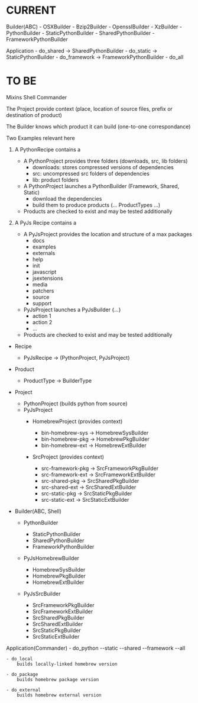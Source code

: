 # CURRENT

Builder(ABC)
    - OSXBuilder
        - Bzip2Builder
        - OpensslBuilder
        - XzBuilder
        - PythonBuilder
            - StaticPythonBuilder
            - SharedPythonBuilder
            - FrameworkPythonBuilder

Application
    - do_shared -> SharedPythonBuilder
    - do_static -> StaticPythonBuilder
    - do_framework -> FrameworkPythonBuilder
    - do_all

# TO BE

Mixins
    Shell
    Commander

The Project provide context 
    (place, location of source files, prefix or destination of product)

The Builder knows which product it can build (one-to-one correspondance)

Two Examples relevant here
1. A PythonRecipe contains a
    - A PythonProject provides three folders (downloads, src, lib folders)
        - downloads: stores compressed versions of dependencies
        - src: uncompressed src folders of dependencies
        - lib: product folders
    - A PythonProject launches a PythonBuilder (Framework, Shared, Static)
        - download the dependencies
        - build them to produce products (... ProductTypes ...)
    - Products are checked to exist and may be tested additionally

2. A PyJs Recipe contains a
    - A PyJsProject provides the location and structure of a max packages
        - docs
        - examples
        - externals
        - help
        - init
        - javascript
        - jsextensions
        - media
        - patchers
        - source
        - support
    - PyJsProject launches a PyJsBuilder {...}
        - action 1
        - action 2
        - ... 
    - Products are checked to exist and may be tested additionally


- Recipe
    - PyJsRecipe -> (PythonProject, PyJsProject)

- Product
    - ProductType -> BuilderType

- Project 
    - PythonProject (builds python from source)
    - PyJsProject
        - HomebrewProject (provides context)
            - bin-homebrew-sys  -> HomebrewSysBuilder
            - bin-homebrew-pkg  -> HomebrewPkgBuilder
            - bin-homebrew-ext  -> HomebrewExtBuilder

        - SrcProject (provides context)
            - src-framework-pkg -> SrcFrameworkPkgBuilder
            - src-framework-ext -> SrcFrameworkExtBuilder
            - src-shared-pkg    -> SrcSharedPkgBuilder
            - src-shared-ext    -> SrcSharedExtBuilder
            - src-static-pkg    -> SrcStaticPkgBuilder
            - src-static-ext    -> SrcStaticExtBuilder

- Builder(ABC, Shell)
    - PythonBuilder
        - StaticPythonBuilder
        - SharedPythonBuilder
        - FrameworkPythonBuilder

    - PyJsHomebrewBuilder
        - HomebrewSysBuilder
        - HomebrewPkgBuilder
        - HomebrewExtBuilder

    - PyJsSrcBuilder
        - SrcFrameworkPkgBuilder
        - SrcFrameworkExtBuilder
        - SrcSharedPkgBuilder
        - SrcSharedExtBuilder
        - SrcStaticPkgBuilder
        - SrcStaticExtBuilder

Application(Commander)
    - do_python --static --shared --framework --all
    
    - do_local
        builds locally-linked homebrew version

    - do_package
        builds homebrew package version

    - do_external
        builds homebrew external version
